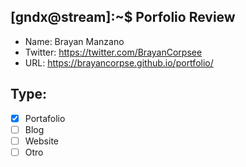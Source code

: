 ## [gndx@stream]:~$ Porfolio Review

- Name: Brayan Manzano
- Twitter: https://twitter.com/BrayanCorpsee
- URL: https://brayancorpse.github.io/portfolio/

## Type:
  - [x] Portafolio
  - [ ] Blog
  - [ ] Website
  - [ ] Otro
